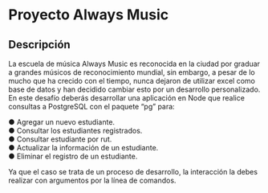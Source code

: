 # Proyecto Always Music

## Descripción
La escuela de música Always Music es reconocida en la ciudad por graduar a grandes músicos de reconocimiento mundial, sin embargo, a pesar de lo mucho que ha crecido con el tiempo, nunca dejaron de utilizar excel como base de datos y han decidido cambiar esto por un desarrollo personalizado. En este desafío deberás desarrollar una aplicación en Node que realice consultas a PostgreSQL con el paquete “pg” para:

  ● Agregar un nuevo estudiante.   
  ● Consultar los estudiantes registrados.   
  ● Consultar estudiante por rut.   
  ● Actualizar la información de un estudiante.   
  ● Eliminar el registro de un estudiante.   
  
Ya que el caso se trata de un proceso de desarrollo, la interacción la debes realizar con argumentos por la línea de comandos.
